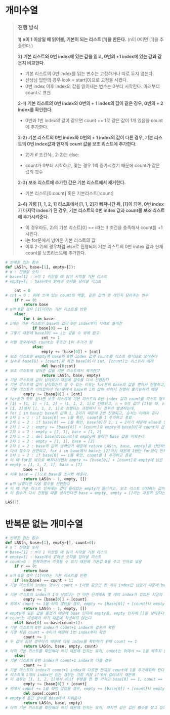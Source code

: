 # 개미수열

>### 진행 방식
>
>**1) n이 1 이상일 때 읽어볼, 기본이 되는 리스트 [1]을 만든다.** (n이 0이면 [1]을 추출한다.)
>
>**2) 기본 리스트의 0번 index에 있는 값을 읽고, 0번의 +1 index에 있는 값과 같은지 비교한다.**
>
>* 기본 리스트의 0번 index를 읽는 변수는 고정하거나 따로 두지 않는다.
>  * 선생님 답안의 경우 look = start[0]으로 고정을 시켰다.
>* 0번 index 이후 index의 값을 읽어내는 변수는 0부터 시작한다. 아래부터 count로 표현
>
>**2-1) 기본 리스트의 0번 index와 0번의 + 1 index의 값이 같은 경우, 0번의 + 2 index를 확인한다.**
>
>- 0번과 1번 index의 값이 같으면 count += 1로 같은 값이 1개 있음을 count에 추가한다.
>
>**2-2) 기본 리스트의 0번 index와 0번의 + 1 index의 값이 다른 경우, 기본 리스트의 0번 index값과 현재의 count 값을 보조 리스트에 추가한다.**
>
>- 2)가 if 조건식:, 2-2)는 else:
>
>- count가 0부터 시작하고, 맞는 경우 1씩 증가시켰기 때문에 count가 같은 값의 갯수
>
>**2-3) 보조 리스트에 추가한 값은 기본 리스트에서 제거한다.**
>
>- 기본 리스트[0:count] 혹은 기본리스트[:count]
>
>**2-4) 가령 [1, 1, 2, 1] 리스트에서 [1, 1, 2]가 빠져나간 뒤, [1]이 되어, 0번 index가 마지막 index가 된 경우, 기본 리스트의 0번 index 값과 count를 보조 리스트에 추가시켜준다.**
>
>- 이 경우라도, 2)의 기본 리스트[0] == i라는 if 조건을 충족해서 count를 +1 시킨다.
>  - i는 for문에서 넘어온 기본 리스트의 값
>- 이후 2-2)의 경우처럼 else로 진행되어 기본 리스트의 0번 index 값과 현재 count를 보조리스트에 추가한다.

```python
# 반복문 있는 함수
def LAS(n, base=[1], empty=[]):
# n : 진행할 숫자
# base=[1] : n이 1 이상일 때 읽기 시작할 기본 리스트
# empty=[] : base에서 읽어낸 숫자를 담아낼 리스트

	cnt = 0
# cnt = 0 : 위에 쓰여 있는 count의 역할, 같은 값이 몇 개인지 담아주는 변수
    if n == 0:
        return base
# n이 0일 경우 [1]이라는 기본 리스트를 반환
    else:
        for i in base:
# i에는 기본 리스트인 base의 값이 0번 index부터 차례로 들어감
            if base[0] == i:
# 그렇기 때문에 base[0] == i는 같을 수 밖에 없고
                cnt += 1
# 어떤 경우에서든 count는 무조건 1이 추가가 됨
            else:
                empty += [base[0]] + [cnt]
# 보조 리스트인 empty에 base의 0번 index 값과 count를 리스트 형식으로 넣어준다
# 실수로 base[0] + [count]로 하면 base[0]이 int, [count]는 리스트라 에러
                del base[0:cnt]
# 보조 리스트에 넣어준 값을 기본 리스트에서 제거한다
                return LAS(n, base, empty)
# 기본 리스트에 값이 남아있기 때문에 함수를 다시 진행한다
# 기본 리스트에 값이 남아있는지 알 수 있는 이유는 for문이 base의 값을 받아서 진행하고,
# 기본 리스트가 비어있어야 for문에서 base와 i의 값이 비어서 진행이 불가능하기 때문
        empty += [base[0]] + [cnt]
# for문이 모두 끝나면 보조 리스트에 기본 리스트의 0번 index 값과 count를 리스트 형식으로 넣어준다
# [1] → [1, 1] → [1, 2] → [1, 1, 2, 1]로 진행되고, n = 0의 값이 [1]일 때, n = 3이라면
# [1, 2]에서 [1, 1, 2, 1]로 진행되는 과정에서 이 경우가 발생하는데,
# for i in base는 base의 값이 1, 2이기 때문에 2번 진행되고, 순서는 아래와 같다
# 1차 i = 1 : if base[0] == i를 확인, count를 1 추가하고 종료
# 2차 i = 2 : if base[0] == i를 확인, base[0]은 1, i = 2이기 때문에 else로 넘어간다
# 2차 i = 2 : empty += [base[0]] + [count]로 empty에 base[0]과 count의 값을 리스트로 집어넣는다
# 2차 i = 2 : empty = [1, 1], base = [1, 2]
# 2차 i = 2 : del base[0:count]로 empty에 들어간 base 값을 지워준다
# 2차 i = 2 : empty = [1, 1], base = [2]
# 2차 i = 2 : base의 값이 남아있기 때문에 return LAS(n, base, empty)을 선언하면서 for문이 끊어진다
# 다시 함수가 선언되고, for i in base에서 base는 [2]이기 때문에 1번만 for문이 반복된다
# 1차 i = 2 : if base[0] == i를 확인, count를 1 추가하고 종료
# 이 때 for문 밖으로 빠져나가면서 empty += [base[0]] + [count]로 empty에 남은 base 값인 2와 count 값인 1을 넣어준다.
# empty = [1, 1, 2, 1], base = [2]
        base = []
# 이후 base = []으로 base를 초기화 해준다.
        return LAS(n - 1, empty, [])
# n이 남았다면 다음 함수를 선언한다
# 이 때 기본 리스트 인자에는 값이 들어있는 empty가 들어가고, 보조 리스트 인자에는 값이 없는 빈 리스트 []가 들어간다
# 이 함수가 다시 진행될 때를 생각한다면 base = empty, empty = []라는 과정이 있다는 걸 인지해야 한다

LAS(7)
```





# 반복문 없는 개미수열

```python
# 반복문 없는 함수
def LAS(n, base=[1], empty=[], count=0):
# n : 진행할 숫자
# base=[1] : n이 1 이상일 때 읽기 시작할 기본 리스트
# empty=[] : base에서 읽어낸 숫자를 담아낼 리스트
# count=0 : 반복하면서 리셋될 수 있기 때문에 기본값 0을 주고 인자로 넣음
    if n == 0:
        return base
# n이 0일 경우 [1]이라는 기본 리스트를 반환
    if len(base) == count + 1:
# 기본 리스트의 index 갯수가 count + 1이랑 같으면 한 개의 index만 남았기 때문에 base[0]을 1개로 입력
        count += 1
# 기본 리스트의 index가 1개 남았다는 건 이전 단계에서 몇 개의 index가 있었든 지금의 기본 리스트[0]과 같지 않기 때문에 count가 리셋됐을 것이므로 count에 +1을 추가시켜준다
        empty += [base[0]] + [count]
# 위에서 count += 1을 하지 않았을 경우, empty += [base[0]] + [count]나 empty += [base[0]] + [1]로 입력 가능
        return LAS(n - 1, empty, [])
# empty에 모든 값을 옮겼기 때문에 base 인자에 empty를, empty 인자에 []을 넣어준다
# count는 리셋해야 하기 때문에 작성하지 않는다
    elif base[0] == base[count+1]:
# 기본 리스트의 0번 index가 count+1 index와 같은지 확인
# 가장 처음 count = 0이기 때문에 1번 index부터 확인
        count += 1
# 두 값이 같은 경우이기 때문에 다음 index를 확인하기 위해 count += 1
        return LAS(n, base, empty, count)
# 아직 기본 리스트를 확인해야 하기 때문에 인자는 유지, count는 위에서 += 1을 해주지 않았을 경우 아래에 count + 1 필요
    else:
# 기본 리스트의 0번 index가 count+1 index와 다를 경우
        count += 1
# 기본 리스트의 index가 count+1 index와 다르면 현재의 count에 1을 추가해줘야 한다
# 리스트에 1개의 index만 있는 경우는 가장 처음 if에서 걸러내기 때문에
# 이 경우는 [1, 1, 2, 1]에서 elif 부분을 한 번 거치고 base[0] == 1, count == 1이 된 상태, 1은 2개이므로 count에 1을 추가해준다
        empty += [base[0]] + [count]
# 위에서 count += 1을 하지 않았을 경우, empty += [base[0]] + [count]나 empty += [base[0]] + [1]로 입력 가능
        del base[:count]
# empty에 옮긴 함수를 base에서 지워준다
        return LAS(n, base, empty)
# 아직 기본 리스트를 확인해야 하기 때문에 인자는 유지, 하지만 같은 값인 함수를 찾고 집어넣은 뒤라서 count를 초기화 해야 하기 때문에 인자를 비워두거나 0을 입력
```

